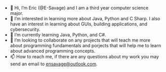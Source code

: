 - 👋 Hi, I’m Eric (@E-Savage) and I am a third year computer science major.
- 👀 I’m interested in learning more about Java, Python and C Sharp. I also have an interest in learning about GUIs, building applications, and cybersecurity.
- 🌱 I’m currently learning Java, Python, and C#.
- 💞️ I’m looking to collaborate on any projects that will teach me more about programming fundamentals and porjects that will help me to learn about advanced programming concepts.
- 📫 How to reach me, if there are any questions about my work you may send an email to ensavage@outlook.com.  

<!---
E-Savage/E-Savage is a ✨ special ✨ repository because its `README.md` (this file) appears on your GitHub profile.
You can click the Preview link to take a look at your changes.
--->
